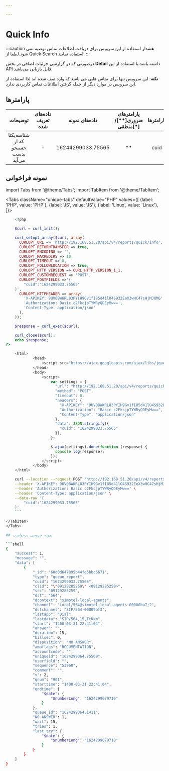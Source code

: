 ```yaml
---

---
```

# Quick Info
:::caution هشدار
استفاده از این سرویس برای دریافت اطلاعات تماس توصیه نمی شود.لطفا از Quick Search استفاده نمایید.
:::

در‌صورتی که در گزارشی جزئیات اضافی در بخش **Detail** داشته باشد،با استفاده از این API قابل‌ بازیابی می‌باشد.

**نکته**: این سرویس تنها برای تماس هایی می باشد که وارد صف شده اند لذا استفاده از این سرویس در موارد دیگر از جمله گرفتن اطلاعات تماس کاربردی ندارد.

## پارامتر‌ها
|              توضیحات             | داده‌های تعریف شده |   داده‌های نمونه   | پارامترهای ضروری[**]/منطقی[*] | پارامتر‌ها |
|:--------------------------------:|:-----------------:|:-----------------:|:----------------------:|:---------:|
| شناسه‌یکتا که از [جستجو](/docs/developers/api/SimotelAPI/v4/report/quick_search) بدست می‌آید |         -         | 16244299033.75565 |           **           |    cuid   |



## نمونه فراخوانی

import Tabs from '@theme/Tabs';
import TabItem from '@theme/TabItem';

<Tabs
   className="unique-tabs" 
    defaultValue="PHP"
    values={[
        {label: 'PHP', value: 'PHP'},
        {label: 'JS', value: 'JS'},
		{label: 'Linux', value: 'Linux'},
    ]}>
<TabItem value="PHP">

```php
	<?php

	$curl = curl_init();

	curl_setopt_array($curl, array(
	  CURLOPT_URL => 'http://192.168.51.20/api/v4/reports/quick/info',
	  CURLOPT_RETURNTRANSFER => true,
	  CURLOPT_ENCODING => '',
	  CURLOPT_MAXREDIRS => 10,
	  CURLOPT_TIMEOUT => 0,
	  CURLOPT_FOLLOWLOCATION => true,
	  CURLOPT_HTTP_VERSION => CURL_HTTP_VERSION_1_1,
	  CURLOPT_CUSTOMREQUEST => 'POST',
	  CURLOPT_POSTFIELDS =>'{
		"cuid":"1624299033.75565"
	}',
	  CURLOPT_HTTPHEADER => array(
		'X-APIKEY: 9UV0BWKRL83PYIH9Gv1fI85d41lO4S932EeX3wHC47sHjMJOMG',
		'Authorization: Basic c2FkcjpTYWRyQDEyMw==',
		'Content-Type: application/json'
	  ),
	));

	$response = curl_exec($curl);

	curl_close($curl);
	echo $response;
?>
```

</TabItem>
<TabItem value="JS">

```js
	<html>
			<head>
				<script src="https://ajax.googleapis.com/ajax/libs/jquery/3.5.1/jquery.min.js"></script>
			</head>
			<body>
				<script>
					var settings = {
					  "url": "http://192.168.51.20/api/v4/reports/quick/info",
					  "method": "POST",
					  "timeout": 0,
					  "headers": {
						"X-APIKEY": "9UV0BWKRL83PYIH9Gv1fI85d41lO4S932EeX3wHC47sHjMJOMG",
						"Authorization": "Basic c2FkcjpTYWRyQDEyMw==",
						"Content-Type": "application/json"
					  },
					  "data": JSON.stringify({
						"cuid": "1624299033.75565"
					  }),
					};

					$.ajax(settings).done(function (response) {
					  console.log(response);
					});
				</script>
			</body>
	</html>
```

</TabItem>
<TabItem value="Linux">

```bash
	curl --location --request POST 'http://192.168.51.20/api/v4/reports/quick/info' \
	--header 'X-APIKEY: 9UV0BWKRL83PYIH9Gv1fI85d41lO4S932EeX3wHC47sHjMJOMG' \
	--header 'Authorization: Basic c2FkcjpTYWRyQDEyMw==' \
	--header 'Content-Type: application/json' \
	--data-raw '{
		"cuid":"1624299033.75565"
	}'
	```
	
</TabItem>
</Tabs>

## نمونه خروجی درخواست

```shell
{
    "success": 1,
    "message": "",
    "data": [
        {
            "_id": "60d0d647895b44fe5bbc6671",
            "type": "queue_report",
            "cuid": "1624299033.75565",
            "clid": "\"09129285259\" <09129285259>",
            "src": "09129285259",
            "dst": "564",
            "dcontext": "simotel-local-agents",
            "channel": "Local/564@simotel-local-agents-00000ba7;2",
            "dstchannel": "SIP/564-00009bf3",
            "lastapp": "Dial",
            "lastdata": "SIP/564,15,TtKkm",
            "start": "1400-03-31 22:41:04",
            "answer": "",
            "duration": 15,
            "billsec": 0,
            "disposition": "NO ANSWER",
            "amaflags": "DOCUMENTATION",
            "accountcode": "",
            "uniqueid": "1624299064.75569",
            "userfield": "",
            "sequence": "53968",
            "comment": "",
            "v": 2,
            "qnum": "901",
            "starttime": "1400-03-31 22:41:04",
            "endtime": {
                "$date": {
                    "$numberLong": "1624299079716"
                }
            },
            "queue_id": "1624299064.1411",
            "NO ANSWER": 1,
            "wait": 15,
            "tries": 1,
            "last_try": {
                "$date": {
                    "$numberLong": "1624299079718"
                }
            }
        }
    ]
}
```